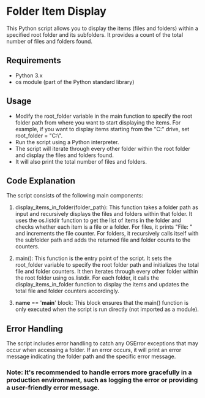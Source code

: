 # Folder Item Display
This Python script allows you to display the items (files and folders) within a specified root folder and its subfolders. It provides a count of the total number of files and folders found.

## Requirements
- Python 3.x
- os module (part of the Python standard library)
## Usage
- Modify the root_folder variable in the main function to specify the root folder path from where you want to start displaying the items. For example, if you want to display items starting from the "C:" drive, set root_folder = "C:\\".
- Run the script using a Python interpreter.
- The script will iterate through every other folder within the root folder and display the files and folders found.
- It will also print the total number of files and folders.

## Code Explanation
The script consists of the following main components:

1. display_items_in_folder(folder_path): This function takes a folder path as input and recursively displays the files and folders within that folder. It uses the os.listdir function to get the list of items in the folder and checks whether each item is a file or a folder. For files, it prints "File: <filename>" and increments the file counter. For folders, it recursively calls itself with the subfolder path and adds the returned file and folder counts to the counters.

2. main(): This function is the entry point of the script. It sets the root_folder variable to specify the root folder path and initializes the total file and folder counters. It then iterates through every other folder within the root folder using os.listdir. For each folder, it calls the display_items_in_folder function to display the items and updates the total file and folder counters accordingly.

3. __name__ == '__main__' block: This block ensures that the main() function is only executed when the script is run directly (not imported as a module).

## Error Handling
The script includes error handling to catch any OSError exceptions that may occur when accessing a folder. If an error occurs, it will print an error message indicating the folder path and the specific error message.

### Note: It's recommended to handle errors more gracefully in a production environment, such as logging the error or providing a user-friendly error message.